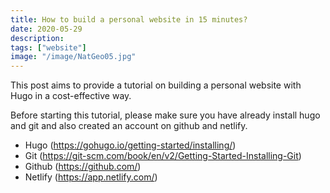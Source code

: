 ```yaml
---
title: How to build a personal website in 15 minutes?
date: 2020-05-29
description: 
tags: ["website"]
image: "/image/NatGeo05.jpg"
---
```


This post aims to provide a tutorial on building a personal website with Hugo in a cost-effective way.

Before starting this tutorial, please make sure you have already install hugo and git and also created an account on github and netlify.

* Hugo (https://gohugo.io/getting-started/installing/)
* Git (https://git-scm.com/book/en/v2/Getting-Started-Installing-Git)
* Github (https://github.com/)
* Netlify (https://app.netlify.com/)